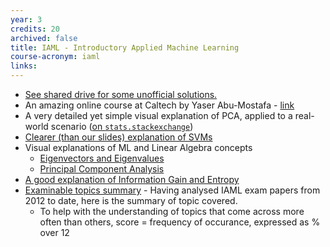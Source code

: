 ```yaml
---
year: 3
credits: 20
archived: false
title: IAML - Introductory Applied Machine Learning
course-acronym: iaml
links:
---
```


- <u>See shared drive for some unofficial solutions.</u>
- An amazing online course at Caltech by Yaser Abu-Mostafa - [link](http://work.caltech.edu/previous.html)
- A very detailed yet simple visual explanation of PCA, applied to a real-world scenario ([on `stats.stackexchange`](https://stats.stackexchange.com/a/140579))
- [Clearer (than our slides) explanation of SVMs](https://people.cs.pitt.edu/~milos/courses/cs2750-Spring03/lectures/class11.pdf)
- Visual explanations of ML and Linear Algebra concepts
  - [Eigenvectors and Eigenvalues](http://setosa.io/ev/eigenvectors-and-eigenvalues/)
  - [Principal Component Analysis](http://setosa.io/ev/principal-component-analysis/)
 - [A good explanation of Information Gain and Entropy](https://victorzhou.com/blog/information-gain/)
- [Examinable topics summary](/resources/IAML.jpg) -  Having analysed IAML exam papers from 2012 to date, here is the summary of topic covered.
  - To help with the understanding of topics that come across more often than others, score = frequency of occurance, expressed as % over 12
